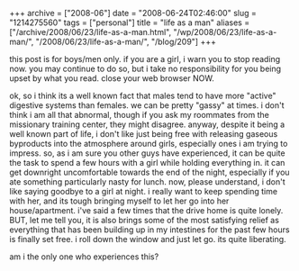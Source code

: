 +++
archive = ["2008-06"]
date = "2008-06-24T02:46:00"
slug = "1214275560"
tags = ["personal"]
title = "life as a man"
aliases = ["/archive/2008/06/23/life-as-a-man.html", "/wp/2008/06/23/life-as-a-man/", "/2008/06/23/life-as-a-man/", "/blog/209"]
+++

this post is for boys/men only. if you are a girl, i warn you to stop
reading now. you may continue to do so, but i take no responsibility for
you being upset by what you read. close your web browser NOW.

ok, so i think its a well known fact that males tend to have more "active"
digestive systems than females. we can be pretty "gassy" at times. i don't
think i am all that abnormal, though if you ask my roommates from the
missionary training center, they might disagree. anyway, despite it being
a well known part of life, i don't like just being free with releasing
gaseous byproducts into the atmosphere around girls, especially ones i am
trying to impress. so, as i am sure you other guys have experienced, it
can be quite the task to spend a few hours with a girl while holding
everything in. it can get downright uncomfortable towards the end of the
night, especially if you ate something particularly nasty for lunch. now,
please understand, i don't like saying goodbye to a girl at night.
i really want to keep spending time with her, and its tough bringing
myself to let her go into her house/apartment. i've said a few times that
the drive home is quite lonely. BUT, let me tell you, it is also brings
some of the most satisfying relief as everything that has been building up
in my intestines for the past few hours is finally set free. i roll down
the window and just let go. its quite liberating.

am i the only one who experiences this?

